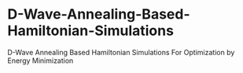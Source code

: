 # D-Wave-Annealing-Based-Hamiltonian-Simulations
D-Wave Annealing Based Hamiltonian Simulations For Optimization by Energy Minimization 
